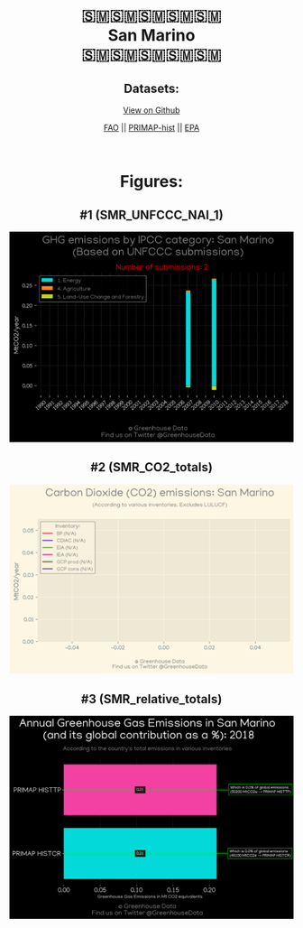 
<center>
<h1 align="center">
🇸🇲🇸🇲🇸🇲🇸🇲🇸🇲
<br>
San Marino
<br>
🇸🇲🇸🇲🇸🇲🇸🇲🇸🇲
</h1>
<h2>Datasets:</h2>
<p><a href="https://github.com/dquintani/GreenhouseData/tree/master/country_data/SMR_San Marino/data">View on Github</a>
<br></p><p><a href="data/SMR_FAO.csv">FAO</a> || <a href="data/SMR_PRIMAP-hist.csv">PRIMAP-hist</a> || <a href="data/SMR_EPA.csv">EPA</a></p><p><br></p>
<h1>Figures:</h1><h2>#1 (SMR_UNFCCC_NAI_1)</h2>
<p><img alt="" src="figures/SMR_UNFCCC_NAI_1.png" /></p><h2>#2 (SMR_CO2_totals)</h2>
<p><img alt="" src="figures/SMR_CO2_totals.png" /></p><h2>#3 (SMR_relative_totals)</h2>
<p><img alt="" src="figures/SMR_relative_totals.png" /></p>